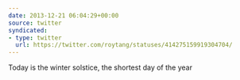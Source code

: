 ```yaml
---
date: 2013-12-21 06:04:29+00:00
source: twitter
syndicated:
- type: twitter
  url: https://twitter.com/roytang/statuses/414275159919304704/
---
```


Today is the winter solstice, the shortest day of the year